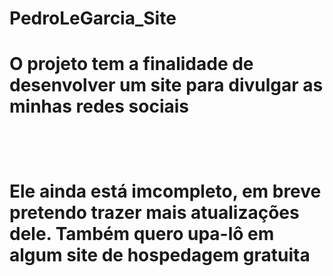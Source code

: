 # PedroLeGarcia_Site #
<h1>O projeto tem a finalidade de desenvolver um site para divulgar as minhas redes sociais<h1> <br>
 <p> Ele ainda está imcompleto, em breve pretendo trazer mais atualizações dele. Também quero upa-lô em algum site de hospedagem gratuita</p>
  
